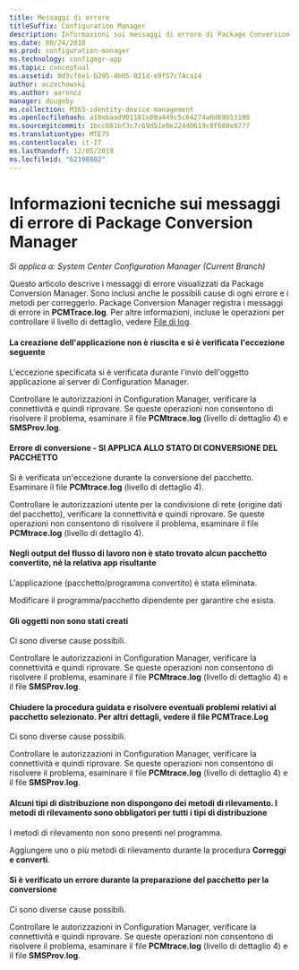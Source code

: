 ```yaml
---
title: Messaggi di errore
titleSuffix: Configuration Manager
description: Informazioni sui messaggi di errore di Package Conversion Manager.
ms.date: 08/24/2018
ms.prod: configuration-manager
ms.technology: configmgr-app
ms.topic: conceptual
ms.assetid: 0d3cf6e1-b295-4b05-821d-e9f57c74ca14
author: aczechowski
ms.author: aaroncz
manager: dougeby
ms.collection: M365-identity-device-management
ms.openlocfilehash: a10ebaad901181e80a449c5c64274a0d68b53100
ms.sourcegitcommit: 1bccb61bf3c7c69d51e0e224d0619c8f608e8777
ms.translationtype: MTE75
ms.contentlocale: it-IT
ms.lasthandoff: 12/05/2019
ms.locfileid: "62198802"
---
```

# <a name="technical-reference-for-package-conversion-manager-error-messages"></a>Informazioni tecniche sui messaggi di errore di Package Conversion Manager

*Si applica a: System Center Configuration Manager (Current Branch)*

<!--1357861-->

Questo articolo descrive i messaggi di errore visualizzati da Package Conversion Manager. Sono inclusi anche le possibili cause di ogni errore e i metodi per correggerlo. Package Conversion Manager registra i messaggi di errore in **PCMTrace.log**. Per altre informazioni, incluse le operazioni per controllare il livello di dettaglio, vedere [File di log](/sccm/apps/pcm/troubleshoot-pcm#log-files).


#### <a name="application-creation-failed-with-the-following-exception"></a>La creazione dell'applicazione non è riuscita e si è verificata l'eccezione seguente

L'eccezione specificata si è verificata durante l'invio dell'oggetto applicazione al server di Configuration Manager.

Controllare le autorizzazioni in Configuration Manager, verificare la connettività e quindi riprovare. Se queste operazioni non consentono di risolvere il problema, esaminare il file **PCMtrace.log** (livello di dettaglio 4) e **SMSProv.log**.


#### <a name="conversion-error--applies-to-a-package-transform-status"></a>Errore di conversione - SI APPLICA ALLO STATO DI CONVERSIONE DEL PACCHETTO

Si è verificata un'eccezione durante la conversione del pacchetto. Esaminare il file **PCMtrace.log** (livello di dettaglio 4).

Controllare le autorizzazioni utente per la condivisione di rete (origine dati del pacchetto), verificare la connettività e quindi riprovare. Se queste operazioni non consentono di risolvere il problema, esaminare il file **PCMtrace.log** (livello di dettaglio 4).


#### <a name="did-not-find-a-converted-package-and-its-resultant-application-in-the-workflow-outputs"></a>Negli output del flusso di lavoro non è stato trovato alcun pacchetto convertito, né la relativa app risultante
L'applicazione (pacchetto/programma convertito) è stata eliminata.

Modificare il programma/pacchetto dipendente per garantire che esista.


#### <a name="objects-were-not-created-successfully"></a>Gli oggetti non sono stati creati
Ci sono diverse cause possibili.

Controllare le autorizzazioni in Configuration Manager, verificare la connettività e quindi riprovare. Se queste operazioni non consentono di risolvere il problema, esaminare il file **PCMtrace.log** (livello di dettaglio 4) e il file **SMSProv.log**.


#### <a name="please-close-the-wizard-and-resolve-any-issues-with-the-selected-package-see-pcmtracelog-for-more-details"></a>Chiudere la procedura guidata e risolvere eventuali problemi relativi al pacchetto selezionato. Per altri dettagli, vedere il file PCMTrace.Log
Ci sono diverse cause possibili.

Controllare le autorizzazioni in Configuration Manager, verificare la connettività e quindi riprovare. Se queste operazioni non consentono di risolvere il problema, esaminare il file **PCMtrace.log** (livello di dettaglio 4) e il file **SMSProv.log**.


#### <a name="some-deployment-types-are-missing-detection-methods-all-deployment-types-must-have-detection-methods"></a>Alcuni tipi di distribuzione non dispongono dei metodi di rilevamento. I metodi di rilevamento sono obbligatori per tutti i tipi di distribuzione
I metodi di rilevamento non sono presenti nel programma.

Aggiungere uno o più metodi di rilevamento durante la procedura **Correggi e converti**.


#### <a name="there-was-an-error-preparing-the-package-for-conversion"></a>Si è verificato un errore durante la preparazione del pacchetto per la conversione
Ci sono diverse cause possibili.

Controllare le autorizzazioni in Configuration Manager, verificare la connettività e quindi riprovare. Se queste operazioni non consentono di risolvere il problema, esaminare il file **PCMtrace.log** (livello di dettaglio 4) e il file **SMSProv.log**.


